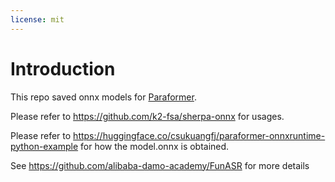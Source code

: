 ```yaml
---
license: mit
---
```


# Introduction

This repo saved onnx models for [Paraformer](https://arxiv.org/abs/2206.08317).

Please refer to
https://github.com/k2-fsa/sherpa-onnx
for usages.

Please refer to
https://huggingface.co/csukuangfj/paraformer-onnxruntime-python-example
for how the model.onnx is obtained.

See https://github.com/alibaba-damo-academy/FunASR
for more details

